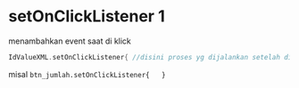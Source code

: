 # setOnClickListener 1
menambahkan event saat di klick
```kotlin
IdValueXML.setOnClickListener{ //disini proses yg dijalankan setelah di klick }
```
misal `btn_jumlah.setOnClickListener{   }`
